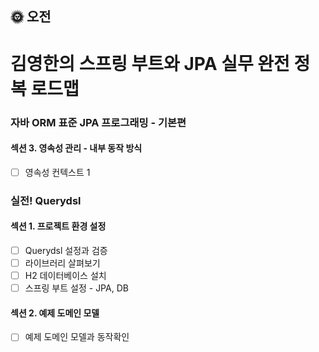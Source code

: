 ## :sun_with_face: 오전

# 김영한의 스프링 부트와 JPA 실무 완전 정복 로드맵
### 자바 ORM 표준 JPA 프로그래밍 - 기본편
#### 섹션 3. 영속성 관리 - 내부 동작 방식
- [ ] 영속성 컨텍스트 1

### 실전! Querydsl
#### 섹션 1. 프로젝트 환경 설정
- [ ] Querydsl 설정과 검증
- [ ] 라이브러리 살펴보기
- [ ] H2 데이터베이스 설치
- [ ] 스프링 부트 설정 - JPA, DB

#### 섹션 2. 예제 도메인 모델
- [ ] 예제 도메인 모델과 동작확인